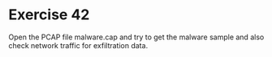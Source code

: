 # Exercise 42

Open the PCAP file malware.cap and try to get the malware sample and also check network traffic for exfiltration data.